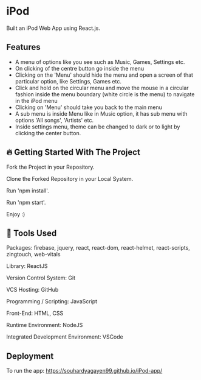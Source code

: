 
# iPod

Built an iPod Web App using React.js.


## Features

- A menu of options like you see such as Music, Games, Settings etc.
- On clicking of the centre button go inside the menu
- Clicking on the 'Menu' should hide the menu and open a screen of that particular option, like Settings, Games etc.
- Click and hold on the circular menu and move the mouse in a circular fashion inside the menu boundary (white circle is the menu) to navigate in the iPod menu
- Clicking on 'Menu' should take you back to the main menu
- A sub menu is inside Menu like in Music option, it has sub menu with options 'All songs', 'Artists' etc.
- Inside settings menu, theme can be changed to dark or to light by clicking the center button.

## 🔥 Getting Started With The Project

Fork the Project in your Repository.

Clone the Forked Repository in your Local System.

Run 'npm install'.

Run 'npm start'.

Enjoy :)

## 🔨 Tools Used
     

Packages:
firebase,
jquery,
react,
react-dom,
react-helmet,
react-scripts,
zingtouch,
web-vitals

Library: ReactJS

Version Control System: Git

VCS Hosting: GitHub

Programming / Scripting: JavaScript

Front-End: HTML, CSS

Runtime Environment: NodeJS

Integrated Development Environment: VSCode



## Deployment

To run the app: https://souhardyagayen99.github.io/iPod-app/

